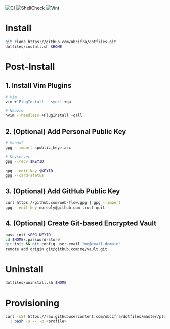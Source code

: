 ![CI](https://github.com/obcifra/dotfiles/workflows/CI/badge.svg)
![ShellCheck](https://github.com/obcifra/dotfiles/workflows/ShellCheck/badge.svg)
![Vint](https://github.com/obcifra/dotfiles/workflows/Vint/badge.svg)

# Install
```bash
git clone https://github.com/obcifra/dotfiles.git
dotfiles/install.sh $HOME
```

# Post-Install

## 1. Install Vim Plugins
```bash
# Vim
vim +'PlugInstall --sync' +qa

# Neovim
nvim --headless +PlugInstall +qall
```

## 2. (Optional) Add Personal Public Key
```bash
# Manual
gpg --import <public_key>.asc

# Keyserver
gpg --recv $KEYID

gpg --edit-key $KEYID
gpg --card-status
```

## 3. (Optional) Add GitHub Public Key
```bash
curl https://github.com/web-flow.gpg | gpg --import
gpg --edit-key noreply@github.com trust quit
```

## 4. (Optional) Create Git-based Encrypted Vault
```bash
pass init $GPG_KEYID
cd $HOME/.password-store
git init && git config user.email "me@email.domain"
remote add origin git@github.com:me/vault.git
```

# Uninstall
```bash
dotfiles/uninstall.sh $HOME
```

# Provisioning
```bash
curl -sSf https://raw.githubusercontent.com/obcifra/dotfiles/master/playbook/play \
  | bash -s -- -p <profile>
```
